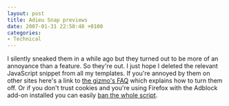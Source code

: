 ```yaml
---
layout: post
title: Adieu Snap previews
date: 2007-01-31 22:50:48 +0100
categories:
- Technical
---
```

I silently sneaked them in a while ago but they turned out to be more of an annoyance than a feature. So they're out. I just hope I deleted the relevant JavaScript snippet from all my templates. If you're annoyed by them on other sites here's a link to <a href="http://www.snap.com/about/spa_faq.php#2">the gizmo's FAQ</a> which explains how to turn them off. Or if you don't trust cookies and you're using Firefox with the Adblock add-on installed you can easily <a href="http://myvogonpoetry.com/wp/2007/01/19/how-to-remove-snapcom-from-sites-you-browse/">ban the whole script</a>.

